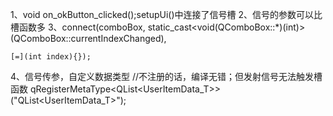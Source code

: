 1、void on_okButton_clicked();setupUi()中连接了信号槽
2、信号的参数可以比槽函数多
3、connect(comboBox, 
    static_cast<void(QComboBox::*)(int)>(QComboBox::currentIndexChanged),
    
    [=](int index){});
4、信号传参，自定义数据类型
//不注册的话，编译无错；但发射信号无法触发槽函数
qRegisterMetaType<QList<UserItemData_T>>("QList<UserItemData_T>");
